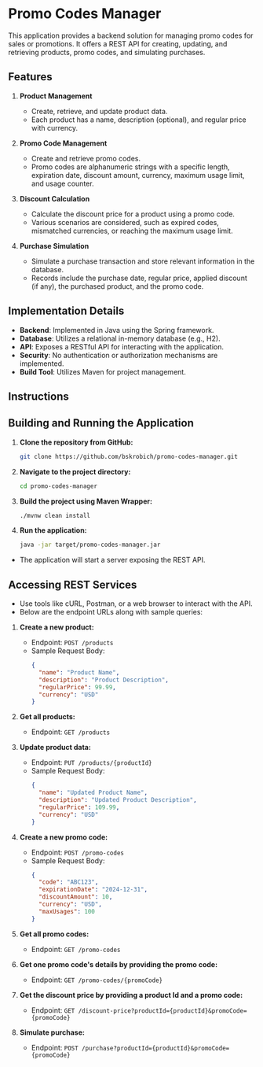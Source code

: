 # Promo Codes Manager

This application provides a backend solution for managing promo codes for sales or promotions. It offers a REST API for creating, updating, and retrieving products, promo codes, and simulating purchases.

## Features

1. **Product Management**
   - Create, retrieve, and update product data.
   - Each product has a name, description (optional), and regular price with currency.

2. **Promo Code Management**
   - Create and retrieve promo codes.
   - Promo codes are alphanumeric strings with a specific length, expiration date, discount amount, currency, maximum usage limit, and usage counter.

3. **Discount Calculation**
   - Calculate the discount price for a product using a promo code.
   - Various scenarios are considered, such as expired codes, mismatched currencies, or reaching the maximum usage limit.

4. **Purchase Simulation**
   - Simulate a purchase transaction and store relevant information in the database.
   - Records include the purchase date, regular price, applied discount (if any), the purchased product, and the promo code.

## Implementation Details

- **Backend**: Implemented in Java using the Spring framework.
- **Database**: Utilizes a relational in-memory database (e.g., H2).
- **API**: Exposes a RESTful API for interacting with the application.
- **Security**: No authentication or authorization mechanisms are implemented.
- **Build Tool**: Utilizes Maven for project management.

## Instructions

## Building and Running the Application
1. **Clone the repository from GitHub:**
   ```bash
   git clone https://github.com/bskrobich/promo-codes-manager.git 
2. **Navigate to the project directory:**
   ```bash
   cd promo-codes-manager
3. **Build the project using Maven Wrapper:**
   ```bash
   ./mvnw clean install
4. **Run the application:**
   ```bash
   java -jar target/promo-codes-manager.jar
  - The application will start a server exposing the REST API.

## Accessing REST Services

- Use tools like cURL, Postman, or a web browser to interact with the API.
- Below are the endpoint URLs along with sample queries:

1. **Create a new product:**
   - Endpoint: `POST /products`
   - Sample Request Body:
     ```json
     {
       "name": "Product Name",
       "description": "Product Description",
       "regularPrice": 99.99,
       "currency": "USD"
     }
     ```

2. **Get all products:**
   - Endpoint: `GET /products`

3. **Update product data:**
   - Endpoint: `PUT /products/{productId}`
   - Sample Request Body:
     ```json
     {
       "name": "Updated Product Name",
       "description": "Updated Product Description",
       "regularPrice": 109.99,
       "currency": "USD"
     }
     ```

4. **Create a new promo code:**
   - Endpoint: `POST /promo-codes`
   - Sample Request Body:
     ```json
     {
       "code": "ABC123",
       "expirationDate": "2024-12-31",
       "discountAmount": 10,
       "currency": "USD",
       "maxUsages": 100
     }
     ```

5. **Get all promo codes:**
   - Endpoint: `GET /promo-codes`

6. **Get one promo code's details by providing the promo code:**
   - Endpoint: `GET /promo-codes/{promoCode}`

7. **Get the discount price by providing a product Id and a promo code:**
   - Endpoint: `GET /discount-price?productId={productId}&promoCode={promoCode}`

8. **Simulate purchase:**
   - Endpoint: `POST /purchase?productId={productId}&promoCode={promoCode}`